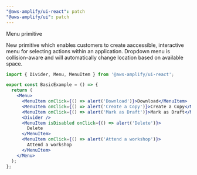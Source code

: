 ```yaml
---
"@aws-amplify/ui-react": patch
"@aws-amplify/ui": patch
---
```


Menu primitive

New primitive which enables customers to create aaccessible, interactive menu for selecting actions within an application. 
Dropdown menu is collision-aware and will automatically change location based on available space.

```jsx
import { Divider, Menu, MenuItem } from '@aws-amplify/ui-react';

export const BasicExample = () => {
  return (
    <Menu>
      <MenuItem onClick={() => alert('Download')}>Download</MenuItem>
      <MenuItem onClick={() => alert('Create a Copy')}>Create a Copy</MenuItem>
      <MenuItem onClick={() => alert('Mark as Draft')}>Mark as Draft</MenuItem>
      <Divider />
      <MenuItem isDisabled onClick={() => alert('Delete')}>
        Delete
      </MenuItem>
      <MenuItem onClick={() => alert('Attend a workshop')}>
        Attend a workshop
      </MenuItem>
    </Menu>
  );
};
```

